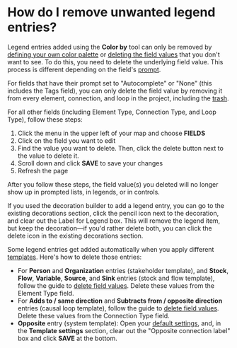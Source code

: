 # How do I remove unwanted legend entries?

Legend entries added using the **Color by** tool can only be removed by [defining your own color palette](../guides/color-reference.md#defining-your-own-color-palette) or [deleting the field values](../guides/fields.md#deleting-field-values) that you don't want to see. To do this, you need to delete the underlying field value. This process is different depending on the field's [prompt](how-can-i-remove-unwanted-legend-entries.md#customize-a-field).

For fields that have their prompt set to "Autocomplete" or "None" (this includes the Tags field), you can only delete the field value by removing it from every element, connection, and loop in the project, including the [trash](../overview/kumus-architecture.md#trash).

For all other fields (including Element Type, Connection Type, and Loop Type), follow these steps:

1. Click the menu in the upper left of your map and choose **FIELDS**
2. Click on the field you want to edit
3. Find the value you want to delete. Then, click the delete button next to the value to delete it.
4. Scroll down and click **SAVE** to save your changes
5. Refresh the page

After you follow these steps, the field value(s) you deleted will no longer show up in prompted lists, in legends, or in controls.

If you used the decoration builder to add a legend entry, you can go to the existing decorations section, click the pencil icon next to the decoration, and clear out the Label for Legend box. This will remove the legend item, but keep the decoration—if you'd rather delete both, you can click the delete icon in the existing decorations section.

Some legend entries get added automatically when you apply different [templates](../guides/templates.md). Here's how to delete those entries:

* For **Person** and **Organization** entries (stakeholder template), and **Stock**, **Flow**, **Variable**, **Source**, and **Sink** entries (stock and flow template), follow the guide to [delete field values](../guides/fields.md#deleting-field-values). Delete these values from the Element Type field.
* For **Adds to / same direction** and **Subtracts from / opposite direction** entries (causal loop template), follow the guide to [delete field values](../guides/fields.md#deleting-field-values). Delete these values from the Connection Type field.
* **Opposite** entry (system template): Open your [default settings](../guides/default-view-settings.md), and, in the **Template settings** section, clear out the "Opposite connection label" box and click **SAVE** at the bottom.
